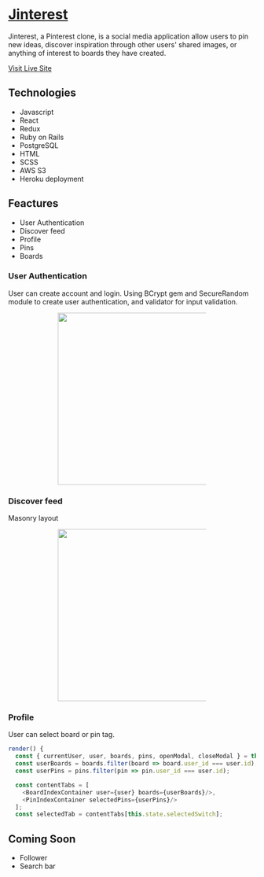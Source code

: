# [Jinterest](https://jinterest.herokuapp.com/#/)

Jinterest, a Pinterest clone, is a social media application allow users to pin new ideas, discover inspiration through other users' shared images, or anything of interest to boards they have created.

[Visit Live Site](https://jinterest.herokuapp.com/#/)

## Technologies 
* Javascript
* React 
* Redux
* Ruby on Rails
* PostgreSQL
* HTML
* SCSS
* AWS S3
* Heroku deployment 

## Feactures 
* User Authentication 
* Discover feed 
* Profile 
* Pins 
* Boards 

### User Authentication 
User can create account and login. Using BCrypt gem and SecureRandom module to create user authentication, and validator for input validation.

<p align="center">
  <img style="max-width: 60%;" height="350" src="https://media.giphy.com/media/elV54BTxPiFA9fix4f/giphy.gif">
</p>

### Discover feed 
Masonry layout

<p align="center">
  <img style="max-width: 60%;" height="350" src="https://media.giphy.com/media/W5THDzDCDtVvOroQHQ/giphy.gif">
</p>  

### Profile 
User can select board or pin tag.
```javascript 
render() {
  const { currentUser, user, boards, pins, openModal, closeModal } = this.props;
  const userBoards = boards.filter(board => board.user_id === user.id);
  const userPins = pins.filter(pin => pin.user_id === user.id);

  const contentTabs = [
    <BoardIndexContainer user={user} boards={userBoards}/>,
    <PinIndexContainer selectedPins={userPins}/>
  ];
  const selectedTab = contentTabs[this.state.selectedSwitch];
```

## Coming Soon 
* Follower
* Search bar 


